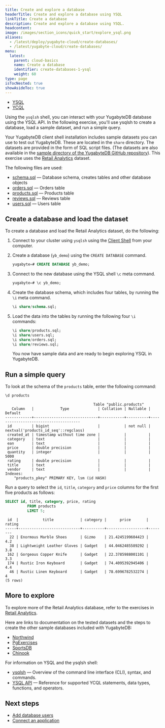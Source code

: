 ```yaml
---
title: Create and explore a database
headerTitle: Create and explore a database using YSQL
linkTitle: Create a database
description: Create and explore a database using YSQL.
headcontent:
image: /images/section_icons/quick_start/explore_ysql.png
aliases:
  - /latest/deploy/yugabyte-cloud/create-databases/
  - /latest/yugabyte-cloud/create-databases/
menu:
  latest:
    parent: cloud-basics
    name: Create a database
    identifier: create-databases-1-ysql
    weight: 60
type: page
isTocNested: true
showAsideToc: true
---
```


<ul class="nav nav-tabs-alt nav-tabs-yb">

  <li >
    <a href="../create-databases/" class="nav-link active">
      <i class="icon-postgres" aria-hidden="true"></i>
      YSQL
    </a>
  </li>

 <li >
    <a href="../create-databases-ycql/" class="nav-link">
      <i class="icon-cassandra" aria-hidden="true"></i>
      YCQL
    </a>
  </li>
  
</ul>

Using the `ysqlsh` shell, you can interact with your YugabyteDB database using the YSQL API. In the following exercise, you'll use ysqlsh to create a database, load a sample dataset, and run a simple query.

Your YugabyteDB client shell installation includes sample datasets you can use to test out YugabyteDB. These are located in the `share` directory. The datasets are provided in the form of SQL script files. (The datasets are also available in the [sample directory of the YugabyteDB GitHub repository](https://github.com/yugabyte/yugabyte-db/tree/master/sample)). This exercise uses the [Retail Analytics](../../../sample-data/retail-analytics/) dataset.

The following files are used:

- [schema.sql](https://github.com/yugabyte/yugabyte-db/tree/master/sample/schema.sql) — Database schema, creates tables and other database objects
- [orders.sql](https://github.com/yugabyte/yugabyte-db/tree/master/sample/orders.sql) — Orders table
- [products.sql](https://github.com/yugabyte/yugabyte-db/tree/master/sample/products.sql) — Products table
- [reviews.sql](https://github.com/yugabyte/yugabyte-db/tree/master/sample/reviews.sql) — Reviews table
- [users.sql](https://github.com/yugabyte/yugabyte-db/tree/master/sample/users.sql) — Users table

## Create a database and load the dataset

To create a database and load the Retail Analytics dataset, do the following:

1. Connect to your cluster using `ysqlsh` using the [Client Shell](../connect-to-clusters#connect-via-client-shell) from your computer.

1. Create a database (`yb_demo`) using the `CREATE DATABASE` command.

    ```sql
    yugabyte=# CREATE DATABASE yb_demo;
    ```

1. Connect to the new database using the YSQL shell `\c` meta command.

    ```sql
    yugabyte=# \c yb_demo;
    ```

1. Create the database schema, which includes four tables, by running the `\i` meta command.

    ```sql
    \i share/schema.sql;
    ```

1. Load the data into the tables by running the following four `\i` commands:

    ```sql
    \i share/products.sql;
    \i share/users.sql;
    \i share/orders.sql;
    \i share/reviews.sql;
    ```

    You now have sample data and are ready to begin exploring YSQL in YugabyteDB.

## Run a simple query

To look at the schema of the `products` table, enter the following command:

```sql
\d products
```

```output
                                        Table "public.products"
   Column   |            Type             | Collation | Nullable |               Default                
------------+-----------------------------+-----------+----------+--------------------------------------
 id         | bigint                      |           | not null | nextval('products_id_seq'::regclass)
 created_at | timestamp without time zone |           |          | 
 category   | text                        |           |          | 
 ean        | text                        |           |          | 
 price      | double precision            |           |          | 
 quantity   | integer                     |           |          | 5000
 rating     | double precision            |           |          | 
 title      | text                        |           |          | 
 vendor     | text                        |           |          | 
Indexes:
    "products_pkey" PRIMARY KEY, lsm (id HASH)
```

Run a query to select the `id`, `title`, `category` and `price` columns for the first five products as follows:

```sql
SELECT id, title, category, price, rating
          FROM products
          LIMIT 5;
```

```output
 id  |           title            | category |      price       | rating 
-----+----------------------------+----------+------------------+--------
  22 | Enormous Marble Shoes      | Gizmo    | 21.4245199604423 |    4.2
  38 | Lightweight Leather Gloves | Gadget   | 44.0462485589292 |    3.8
 162 | Gorgeous Copper Knife      | Gadget   | 22.3785988001101 |    3.3
 174 | Rustic Iron Keyboard       | Gadget   | 74.4095392945406 |    4.4
  46 | Rustic Linen Keyboard      | Gadget   | 78.6996782532274 |      4
(5 rows)
```

## More to explore

To explore more of the Retail Analytics database, refer to the exercises in [Retail Analytics](../../../develop/realworld-apps/retail-analytics#3-run-queries). 

Here are links to documentation on the tested datasets and the steps to create the other sample databases included with YugabyteDB:

- [Northwind](../../../sample-data/northwind/)
- [PgExercises](../../../sample-data/pgexercises/)
- [SportsDB](../../../sample-data/sportsdb/)
- [Chinook](../../../sample-data/chinook/)

For information on YSQL and the ysqlsh shell:

- [ysqlsh](../../../admin/ysqlsh) — Overview of the command line interface (CLI), syntax, and commands.
- [YSQL API](../../../api/ysql) — Reference for supported YCQL statements, data types, functions, and operators.

## Next steps

- [Add database users](../add-users/)
- [Connect an application](../connect-application)
